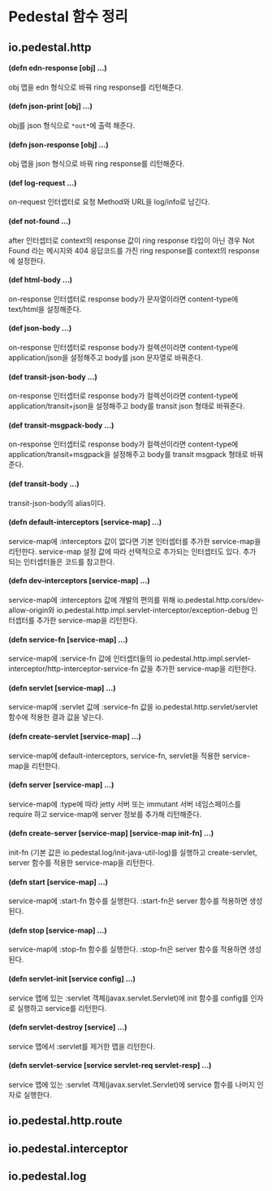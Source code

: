 # Pedestal 함수 정리

## io.pedestal.http

#### (defn edn-response [obj] ...)
obj 맵을 edn 형식으로 바꿔 ring response를 리턴해준다.

#### (defn json-print [obj] ...)
obj를 json 형식으로 `*out*`에 출력 해준다.

#### (defn json-response [obj] ...)
obj 맵을 json 형식으로 바꿔 ring response를 리턴해준다.

#### (def log-request ...)
on-request 인터셉터로 요청 Method와 URL을 log/info로 남긴다.

#### (def not-found ...)
after 인터셉터로 context의 response 값이 ring response 타입이 아닌 경우 Not Found 라는 
메시지와 404 응답코드를 가진 ring response를 context의 response에 설정한다.

#### (def html-body ...)
on-response 인터셉터로 response body가 문자열이라면 content-type에 text/html을 설정해준다.

#### (def json-body ...)
on-response 인터셉터로 response body가 컬렉션이라면 content-type에 application/json을 설정해주고
body를 json 문자열로 바꿔준다.

#### (def transit-json-body ...)
on-response 인터셉터로 response body가 컬렉션이라면 content-type에 application/transit+json을 설정해주고
body를 transit json 형태로 바꿔준다.

#### (def transit-msgpack-body ...)
on-response 인터셉터로 response body가 컬렉션이라면 content-type에 application/transit+msgpack을 설정해주고
body를 transit msgpack 형태로 바꿔준다.

#### (def transit-body ...)
transit-json-body의 alias이다.

#### (defn default-interceptors [service-map] ...)
service-map에 :interceptors 값이 없다면 기본 인터셉터를 추가한 service-map을 리턴한다.
service-map 설정 값에 따라 선택적으로 추가되는 인터셉터도 있다. 추가 되는 인터셉터들은 코드를 참고한다.

#### (defn dev-interceptors [service-map] ...)
service-map에 :interceptors 값에 개발의 편의를 위해
io.pedestal.http.cors/dev-allow-origin와 io.pedestal.http.impl.servlet-interceptor/exception-debug 인터셉터를 
추가한 service-map을 리턴한다.

#### (defn service-fn [service-map] ...)
service-map에 :service-fn 값에 인터셉터들의 io.pedestal.http.impl.servlet-interceptor/http-interceptor-service-fn 값을 추가한 service-map을 리턴한다.

#### (defn servlet [service-map] ...)
service-map에 :servlet 값에 :service-fn 값을 io.pedestal.http.servlet/servlet 함수에 적용한 결과 값을 넣는다.

#### (defn create-servlet [service-map] ...)
service-map에  default-interceptors, service-fn, servlet을 적용한 service-map을 리턴한다.

#### (defn server [service-map] ...)
service-map에 :type에 따라 jetty 서버 또는 immutant 서버 네임스페이스를 require 하고 service-map에 server 정보를 
추가해 리턴해준다.

#### (defn create-server [service-map] [service-map init-fn] ...)
init-fn (기본 값은 io.pedestal.log/init-java-util-log)를 실행하고 create-servlet, server 함수를 적용한 service-map을 리턴한다.

#### (defn start [service-map] ...)
service-map에 :start-fn 함수를 실행한다. :start-fn은 server 함수를 적용하면 생성 된다.

#### (defn stop [service-map] ...)
service-map에 :stop-fn 함수를 실행한다. :stop-fn은 server 함수를 적용하면 생성 된다.

#### (defn servlet-init [service config] ...)
service 맵에 있는 :servlet 객체(javax.servlet.Servlet)에 init 함수를 config를 인자로 실행하고 service를 리턴한다.

#### (defn servlet-destroy [service] ...)
service 맵에서 :servlet를 제거한 맵을 리턴한다.

#### (defn servlet-service [service servlet-req servlet-resp] ...)
service 맵에 있는 :servlet 객체(javax.servlet.Servlet)에 service 함수를 나머지 인자로 실행한다.

## io.pedestal.http.route
## io.pedestal.interceptor
## io.pedestal.log

